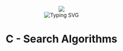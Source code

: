 <p align="center">
	<img src="https://apply.holbertonschool.com/holberton-logo.png">
	<br>
	<img src="https://readme-typing-svg.herokuapp.com?font=Open+Sans&weight=900&pause=1000&color=1D5ABD&center=true&vCenter=true&width=500&lines=LOW+LEVEL+PROGRAMMING+PROJECT+IN+C" alt="Typing SVG" />
</p>

#
# <p align="center">C - Search Algorithms</p>
